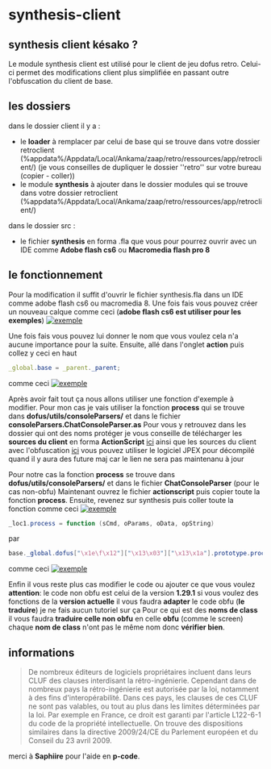 # synthesis-client

## synthesis client késako ?

Le module synthesis client est utilisé pour le client de jeu dofus retro. Celui-ci permet des modifications client plus simplifiée en passant outre l'obfuscation du client de base.

## les dossiers

dans le dossier client il y a :

- le **loader** à remplacer par celui de base qui se trouve dans votre dossier retroclient (%appdata%/Appdata/Local/Ankama/zaap/retro/ressources/app/retroclient/) (je vous conseilles de dupliquer le dossier ''retro'' sur votre bureau (copier - coller))
- le module **synthesis** à ajouter dans le dossier modules qui se trouve dans votre dossier retroclient (%appdata%/Appdata/Local/Ankama/zaap/retro/ressources/app/retroclient/)

dans le dossier src :

- le fichier **synthesis** en forma .fla que vous pour pourrez ouvrir avec un IDE comme **Adobe flash cs6** ou **Macromedia flash pro 8**

## le fonctionnement

Pour la modification il suffit d'ouvrir le fichier synthesis.fla dans un IDE comme adobe flash cs6 ou macromedia 8.
Une fois fais vous pouvez créer un nouveau calque comme ceci (**adobe flash cs6 est utiliser pour les exemples**)
[![exemple](https://image.noelshack.com/fichiers/2020/05/2/1580213184-unknown-1.png "exemple")](https://image.noelshack.com/fichiers/2020/05/2/1580213184-unknown-1.png "exemple")

Une fois fais vous pouvez lui donner le nom que vous voulez cela n'a aucune importance pour la suite.
Ensuite, allé dans l'onglet **action** puis collez y ceci en haut

```actionscript
_global.base = _parent._parent;
```
comme ceci 
[![exemple](https://image.noelshack.com/fichiers/2020/05/2/1580213654-unknown-1.png "exemple")](https://image.noelshack.com/fichiers/2020/05/2/1580213654-unknown-1.png "exemple")

Après avoir fait tout ça nous allons utiliser une fonction d'exemple à modifier. Pour mon cas je vais utiliser la fonction **process** qui se trouve dans **dofus/utils/consoleParsers/** et dans le fichier **consoleParsers.ChatConsoleParser.as**
Pour vous y retrouvez dans les dossier qui ont des noms protéger je vous conseille de télécharger les **sources du client** en forma **ActionScript** [ici](http://https://mega.nz/#!s85SzYrI!4_dHg6Z2rkstukznzleS3-xxuK_6l7toDcP8-ZNNIWc "ici")
ainsi que les sources du client avec l'obfuscation [ici](https://mega.nz/#!04w13CKJ!E4_0ZFyz_GM2ndxef3SzgvitcjQU3b3mKWStSI-eU0Y "ici") vous pouvez utiliser le logiciel JPEX pour décompilé quand il y aura des future maj car le lien ne sera pas maintenanu à jour

Pour notre cas la fonction **process** se trouve dans **dofus/utils/consoleParsers/** et dans le fichier **ChatConsoleParser** (pour le cas non-obfu)
Maintenant ouvrez le fichier **actionscript** puis copier toute la fonction **process**. 
Ensuite, revenez sur synthesis puis coller toute la fonction comme ceci
[![exemple](https://image.noelshack.com/fichiers/2020/05/2/1580215563-unknown-1.png "exemple")](https://image.noelshack.com/fichiers/2020/05/2/1580215563-unknown-1.png "exemple")


```actionscript
_loc1.process = function (sCmd, oParams, oData, opString)
```

par 

```actionscript
base._global.dofus["\x1e\f\x12"]["\x13\x03"]["\x13\x1a"].prototype.process = function (sCmd, oParams, oData, opString)
```

comme ceci
[![exemple](https://image.noelshack.com/fichiers/2020/05/2/1580215684-unknown-1.png "exemple")](https://image.noelshack.com/fichiers/2020/05/2/1580215684-unknown-1.png "exemple")

Enfin il vous reste plus cas modifier le code ou ajouter ce que vous voulez
**attention**: le code non obfu est celui de la version **1.29.1** si vous voulez des fonctions de la **version actuelle** il vous faudra **adapter** le code obfu (**le traduire**) je ne fais aucun tutoriel sur ça
Pour ce qui est des **noms de class** il vous faudra **traduire celle non obfu** en celle **obfu** (comme le screen) chaque **nom de class** n'ont pas le même nom donc **vérifier bien**.


## informations 
> De nombreux éditeurs de logiciels propriétaires incluent dans leurs CLUF des clauses interdisant la rétro-ingénierie. Cependant dans de nombreux pays la rétro-ingénierie est autorisée par la loi, notamment à des fins d'interopérabilité. Dans ces pays, les clauses de ces CLUF ne sont pas valables, ou tout au plus dans les limites déterminées par la loi.
Par exemple en France, ce droit est garanti par l'article L122-6-1 du code de la propriété intellectuelle. On trouve des dispositions similaires dans la directive 2009/24/CE du Parlement européen et du Conseil du 23 avril 2009.

merci à **Saphiire** pour l'aide en **p-code**.
